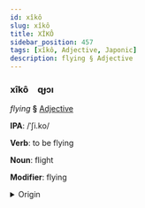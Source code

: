 ```yaml
---
id: xîkô
slug: xîkô
title: XÎKÔ
sidebar_position: 457
tags: [xîkô, Adjective, Japonic]
description: flying § Adjective
---
```


### xîkô&emsp;<span kind="abugida">ɋɟɔı</span>

*flying* **§** [Adjective](../../tags/Adjective)

**IPA**: /ˈʃi.ko/

**Verb**: to be flying

**Noun**: flight

**Modifier**: flying

<details>
    <summary>Origin</summary>
    Japanese ひこう hikō [çi̥ko̞ː]<br/>
    <em>Japonic Language Family</em>
</details>